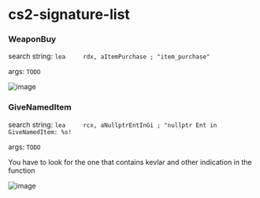 # cs2-signature-list

### WeaponBuy
search string: `lea     rdx, aItemPurchase ; "item_purchase"`

args: `TODO`

![image](https://github.com/Salvatore-Als/cs2-signature-list/assets/58212852/b12fea36-db7d-441b-9280-111aafac94c6)

### GiveNamedItem
search string: `lea     rcx, aNullptrEntInGi ; "nullptr Ent in GiveNamedItem: %s!`

args: `TODO`

You have to look for the one that contains kevlar and other indication in the function

![image](https://github.com/Salvatore-Als/cs2-signature-list/assets/58212852/926e26df-2156-4d1c-8b2d-640c20c41c91)
